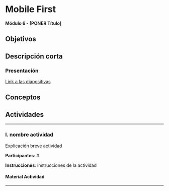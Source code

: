 # Mobile First

**Módulo 6 - [PONER Título]**

## Objetivos

## Descripción corta

### Presentación

[Link a las diapositivas](https://drive.google.com/open?id=1wZ1DrWSCOcTk5VNrbismOWa8lwndLF3huXouX5Vll6A)

## Conceptos

## Actividades

---

### I. nombre actividad

Explicación breve actividad

**Participantes**: #

**Instrucciones**: instrucciones de la actividad

#### Material Actividad

---
